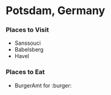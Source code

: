 # Potsdam, Germany

### Places to Visit
- Sanssouci
- Babelsberg
- Havel

### Places to Eat
- BurgerAmt for :burger:
